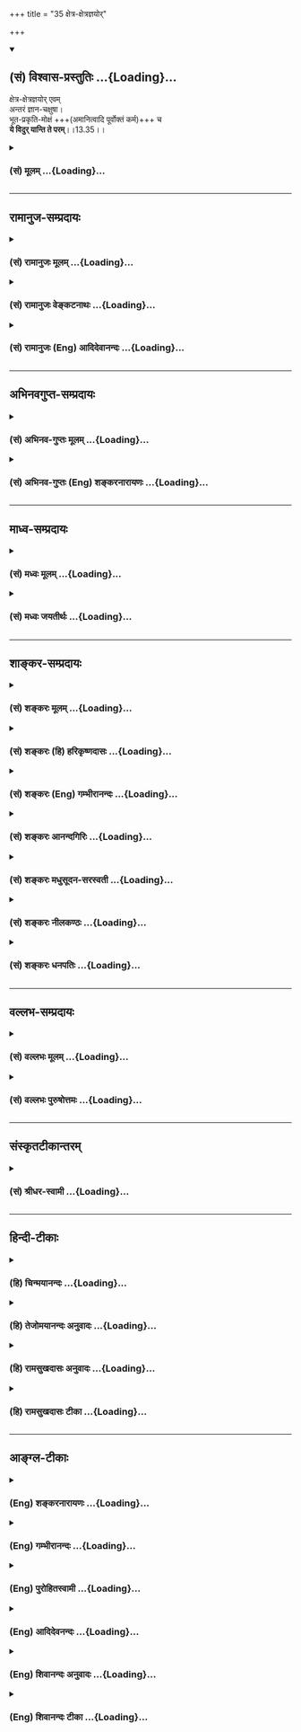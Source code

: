 +++
title = "35 क्षेत्र-क्षेत्रज्ञयोर्"

+++
<div class="js_include" newlevelforh1="2" title="(सं) विश्वास-प्रस्तुतिः" unfilled url="/purANam_vaiShNavam/mahAbhAratam/06-bhIShma-parva/03-bhagavad-gItA-parva/saMskRtam/vishvAsa-prastutiH/13_xetra-xetrajna-yogaH/35_xetra-xetraJNayor.md">
<details open><summary><h2>(सं) विश्वास-प्रस्तुतिः ...{Loading}...</h2></summary>

क्षेत्र-क्षेत्रज्ञयोर् एवम्  
अन्तरं ज्ञान-चक्षुषा।  
भूत-प्रकृति-मोक्षं +++(अमानित्वादि पूर्वोक्तं कर्म)+++ च  
**ये विदुर् यान्ति ते परम्**।।13.35।।
</details>
</div>
<div class="js_include collapsed" newlevelforh1="3" title="(सं) मूलम्" unfilled url="/purANam_vaiShNavam/mahAbhAratam/06-bhIShma-parva/03-bhagavad-gItA-parva/saMskRtam/mUlam/13_xetra-xetrajna-yogaH/35_xetra-xetraJNayor.md">
<details><summary><h3>(सं) मूलम् ...{Loading}...</h3></summary>

क्षेत्रक्षेत्रज्ञयोरेवमन्तरं ज्ञानचक्षुषा।  
भूतप्रकृतिमोक्षं च ये विदुर्यान्ति ते परम्।।13.35।।
</details>
</div>


_________________
## रामानुज-सम्प्रदायः
<div class="js_include collapsed" newlevelforh1="3" title="(सं) रामानुजः मूलम्" unfilled url="/purANam_vaiShNavam/mahAbhAratam/06-bhIShma-parva/03-bhagavad-gItA-parva/saMskRtam/rAmAnujaH/mUlam/13_xetra-xetrajna-yogaH/35_xetra-xetraJNayor.md">
<details><summary><h3>(सं) रामानुजः मूलम् ...{Loading}...</h3></summary>


।।13.34।।**एवम्** उक्तेन प्रकारेण **क्षेत्रक्षेत्रज्ञयोः अन्तरं** विशेषं
विवेकविषय**ज्ञाना**ख्येन **चक्षुषा ये विदुः** **भूतप्रकृतिमोक्षं च; ते
परं यान्ति** निर्मुक्तबन्धनम्; आत्मानं प्राप्नुवन्ति। मोक्ष्यते अनेन इति
मोक्षः; अमानित्वादिकम् उक्तं मोक्षसाधनम् इत्यर्थः। क्षेत्रक्षेत्रज्ञयोः
विवेकविषयेण उक्तेन ज्ञानेन तयोः विवेकं विदित्वा
भूताकारपरिणतप्रकृतिमोक्षोपायम् अमानित्वादिकं च अवगम्य ये आचरन्ति; ते
निर्मुक्तबन्धाः स्वेन रूपेण अवस्थितम् अनवच्छिन्नज्ञानलक्षणम् आत्मानं
प्राप्नुवन्ति इत्यर्थः।
</details>
</div>
<div class="js_include collapsed" newlevelforh1="3" title="(सं) रामानुजः वेङ्कटनाथः" unfilled url="/purANam_vaiShNavam/mahAbhAratam/06-bhIShma-parva/03-bhagavad-gItA-parva/saMskRtam/rAmAnujaH/venkaTanAthaH/13_xetra-xetrajna-yogaH/35_xetra-xetraJNayor.md">
<details><summary><h3>(सं) रामानुजः वेङ्कटनाथः ...{Loading}...</h3></summary>

MISSING
</details>
</div>
<div class="js_include collapsed" newlevelforh1="3" title="(सं) रामानुजः (Eng) आदिदेवानन्दः" unfilled url="/purANam_vaiShNavam/mahAbhAratam/06-bhIShma-parva/03-bhagavad-gItA-parva/saMskRtam/rAmAnujaH/english/AdidevAnandaH/13_xetra-xetrajna-yogaH/35_xetra-xetraJNayor.md">
<details><summary><h3>(सं) रामानुजः (Eng) आदिदेवानन्दः ...{Loading}...</h3></summary>

13.35 Those who discern thus in the described manner the difference, namely, the difference between the body and the knower of the body with the eye of knowledge or discrimination, and also the means of deliverance from manifested Prakrti - they attain the highest, namely, the self. They are completely delivered from bondage. Moksa is that by which deliverance is effected. The means of deliverance as already stated consists of alities beginning with modesty (13.7). They, through the knowledge already imparted concerning the differences between the body and the self, know those differences existing between them. Then learning about modesty etc., which form the means of deliverance from Prakrti that has devleoped into material elements constituting the body, they have to practise these virtues, and they will thery be absolutely delivered from bondage and will reach the self marked by infinite knowledge abiding in Its own form.


</details>
</div>


_________________
## अभिनवगुप्त-सम्प्रदायः
<div class="js_include collapsed" newlevelforh1="3" title="(सं) अभिनव-गुप्तः मूलम्" unfilled url="/purANam_vaiShNavam/mahAbhAratam/06-bhIShma-parva/03-bhagavad-gItA-parva/saMskRtam/abhinava-guptaH/mUlam/13_xetra-xetrajna-yogaH/35_xetra-xetraJNayor.md">
<details><summary><h3>(सं) अभिनव-गुप्तः मूलम् ...{Loading}...</h3></summary>

MISSING
</details>
</div>
<div class="js_include collapsed" newlevelforh1="3" title="(सं) अभिनव-गुप्तः (Eng) शङ्करनारायणः" unfilled url="/purANam_vaiShNavam/mahAbhAratam/06-bhIShma-parva/03-bhagavad-gItA-parva/saMskRtam/abhinava-guptaH/english/shankaranArAyaNaH/13_xetra-xetrajna-yogaH/35_xetra-xetraJNayor.md">
<details><summary><h3>(सं) अभिनव-गुप्तः (Eng) शङ्करनारायणः ...{Loading}...</h3></summary>

13.35 Yatha etc. But, how is it that a single Supreme Self pervades many a Field ? This doubt has even been removed by the well known example, the sun. The entire Field : It means [all] the movable and immovable Fields.


</details>
</div>


_________________
## माध्व-सम्प्रदायः
<div class="js_include collapsed" newlevelforh1="3" title="(सं) मध्वः मूलम्" unfilled url="/purANam_vaiShNavam/mahAbhAratam/06-bhIShma-parva/03-bhagavad-gItA-parva/saMskRtam/madhvaH/mUlam/13_xetra-xetrajna-yogaH/35_xetra-xetraJNayor.md">
<details><summary><h3>(सं) मध्वः मूलम् ...{Loading}...</h3></summary>

MISSING
</details>
</div>
<div class="js_include collapsed" newlevelforh1="3" title="(सं) मध्वः जयतीर्थः" unfilled url="/purANam_vaiShNavam/mahAbhAratam/06-bhIShma-parva/03-bhagavad-gItA-parva/saMskRtam/madhvaH/jayatIrthaH/13_xetra-xetrajna-yogaH/35_xetra-xetraJNayor.md">
<details><summary><h3>(सं) मध्वः जयतीर्थः ...{Loading}...</h3></summary>

MISSING
</details>
</div>


_________________
## शाङ्कर-सम्प्रदायः
<div class="js_include collapsed" newlevelforh1="3" title="(सं) शङ्करः मूलम्" unfilled url="/purANam_vaiShNavam/mahAbhAratam/06-bhIShma-parva/03-bhagavad-gItA-parva/saMskRtam/shankaraH/mUlam/13_xetra-xetrajna-yogaH/35_xetra-xetraJNayor.md">
<details><summary><h3>(सं) शङ्करः मूलम् ...{Loading}...</h3></summary>

।।13.35।। --,**क्षेत्रक्षेत्रज्ञयोः** यथाव्याख्यातयोः **एवं** यथाप्रदर्शितप्रकारेण **अन्तरम्** इतरेतरवैलक्षण्यविशेषं **ज्ञानचक्षुषा** शास्त्राचार्यप्रसादोपदेशजनितम् आत्मप्रत्ययिकं ज्ञानं चक्षुः; तेन ज्ञानचक्षुषा; **भूतप्रकृतिमोक्षं च**; भूतानां प्रकृतिः अविद्यालक्षणा अव्यक्ताख्या; तस्याः भूतप्रकृतेः मोक्षणम् अभावगमनं च **ये विदुः** विजानन्ति; यान्ति गच्छन्ति **ते परं** परमात्मतत्त्वं ब्रह्म; न पुनः देहं आददते इत्यर्थः।।इति श्रीमत्परमहंसपरिव्राजकाचार्यस्य श्रीगोविन्दभगवत्पूज्यपादशिष्यस्य,श्रीमच्छंकरभगवतः कृतौ श्रीमद्भगवद्गीताभाष्ये

त्रयोदशोऽध्यायः।।

श्रीमच्छंकरभगवत्पादविरचितम्

श्रीमद्भगवद्गीताभाष्यम्
</details>
</div>
<div class="js_include collapsed" newlevelforh1="3" title="(सं) शङ्करः (हि) हरिकृष्णदासः" unfilled url="/purANam_vaiShNavam/mahAbhAratam/06-bhIShma-parva/03-bhagavad-gItA-parva/saMskRtam/shankaraH/hindI/harikRShNadAsaH/13_xetra-xetrajna-yogaH/35_xetra-xetraJNayor.md">
<details><summary><h3>(सं) शङ्करः (हि) हरिकृष्णदासः ...{Loading}...</h3></summary>

।।13.35।।सारे अध्यायके अर्थका उपसंहार करनेके लिये यह श्लोक ( कहा जाता है ) --, जो पुरुष शास्त्र और आचार्यके उपदेशसे उत्पन्न आत्मसाक्षात्काररूप ज्ञाननेत्रोंद्वारा? पहले बतलाये हुए क्षेत्र और क्षेत्रज्ञके अन्तरको? -- उनकी पारस्परकि विलक्षणताको? इस पूर्वदर्शित प्रकारसे जान लेते हैं? और वैसे ही अव्यक्त नामक अविद्यारूप भूतोंकी प्रकृतिके मोक्षको? यानी उसका अभाव कर देनेको भी जानते हैं? वे परमार्थतत्त्वस्वरूप ब्रह्मको प्राप्त हो जाते हैं? पुनर्जन्म नहीं पाते।


</details>
</div>
<div class="js_include collapsed" newlevelforh1="3" title="(सं) शङ्करः (Eng) गम्भीरानन्दः" unfilled url="/purANam_vaiShNavam/mahAbhAratam/06-bhIShma-parva/03-bhagavad-gItA-parva/saMskRtam/shankaraH/english/gambhIrAnandaH/13_xetra-xetrajna-yogaH/35_xetra-xetraJNayor.md">
<details><summary><h3>(सं) शङ्करः (Eng) गम्भीरानन्दः ...{Loading}...</h3></summary>

MISSING. Alternate translation - 

13.35 Ye, those who; viduh, know; evam, thus, in the manner described above; jnana-caksusa, through the eye of wisdom-the eye is the realization in the form of the knowledge of the Self, which arises from following the instructions of the scriptures and teachers; through that eye of wisdom; antaram, the distinction, the particular mutual distinction; ksetra-ksetrajnayoh, beween the field and the Knower of the field as they have been explained; and bhuta-prakrti-moksam, the annihilation of the Matrix of beings-the Matrix of beings is that which is described as ignorance and is called the Unmanifest; (those who know) the annihilation (moksanam) of that Matrix of beings; te, they; yanti, reach, go to; param, the Supreme, to Brahman, the Reality which is the suprme Goal. The idea is that they do not take up a body again.


</details>
</div>
<div class="js_include collapsed" newlevelforh1="3" title="(सं) शङ्करः आनन्दगिरिः" unfilled url="/purANam_vaiShNavam/mahAbhAratam/06-bhIShma-parva/03-bhagavad-gItA-parva/saMskRtam/shankaraH/AnandagiriH/13_xetra-xetrajna-yogaH/35_xetra-xetraJNayor.md">
<details><summary><h3>(सं) शङ्करः आनन्दगिरिः ...{Loading}...</h3></summary>

।।13.34।। अध्यायार्थं सफलमुपसंहरति -- **समस्तेति।** विशेषं
कौटस्थ्यपरिणामादिलक्षणं तदेवममानित्वादिनिष्ठतया
क्षेत्रक्षेत्रज्ञयाथात्म्यविज्ञानवतः सर्वानर्थनिवृत्त्या
परिपूर्णपरमानन्दाविर्भावलक्षणपुरुषार्थसिद्धिरिति सिद्धम्। इति
श्रीमत्परमहंसपरिव्राजकाचार्यश्रीमच्छुद्धानन्दपूज्यपादशिष्यानन्दगिरिकृतौ
त्रयोदशोऽध्यायः।।13।।  
  

</details>
</div>
<div class="js_include collapsed" newlevelforh1="3" title="(सं) शङ्करः मधुसूदन-सरस्वती" unfilled url="/purANam_vaiShNavam/mahAbhAratam/06-bhIShma-parva/03-bhagavad-gItA-parva/saMskRtam/shankaraH/madhusUdana-sarasvatI/13_xetra-xetrajna-yogaH/35_xetra-xetraJNayor.md">
<details><summary><h3>(सं) शङ्करः मधुसूदन-सरस्वती ...{Loading}...</h3></summary>

MISSING
</details>
</div>
<div class="js_include collapsed" newlevelforh1="3" title="(सं) शङ्करः नीलकण्ठः" unfilled url="/purANam_vaiShNavam/mahAbhAratam/06-bhIShma-parva/03-bhagavad-gItA-parva/saMskRtam/shankaraH/nIlakaNThaH/13_xetra-xetrajna-yogaH/35_xetra-xetraJNayor.md">
<details><summary><h3>(सं) शङ्करः नीलकण्ठः ...{Loading}...</h3></summary>

MISSING
</details>
</div>
<div class="js_include collapsed" newlevelforh1="3" title="(सं) शङ्करः धनपतिः" unfilled url="/purANam_vaiShNavam/mahAbhAratam/06-bhIShma-parva/03-bhagavad-gItA-parva/saMskRtam/shankaraH/dhanapatiH/13_xetra-xetrajna-yogaH/35_xetra-xetraJNayor.md">
<details><summary><h3>(सं) शङ्करः धनपतिः ...{Loading}...</h3></summary>

MISSING
</details>
</div>


_________________
## वल्लभ-सम्प्रदायः
<div class="js_include collapsed" newlevelforh1="3" title="(सं) वल्लभः मूलम्" unfilled url="/purANam_vaiShNavam/mahAbhAratam/06-bhIShma-parva/03-bhagavad-gItA-parva/saMskRtam/vallabhaH/mUlam/13_xetra-xetrajna-yogaH/35_xetra-xetraJNayor.md">
<details><summary><h3>(सं) वल्लभः मूलम् ...{Loading}...</h3></summary>

MISSING
</details>
</div>
<div class="js_include collapsed" newlevelforh1="3" title="(सं) वल्लभः पुरुषोत्तमः" unfilled url="/purANam_vaiShNavam/mahAbhAratam/06-bhIShma-parva/03-bhagavad-gItA-parva/saMskRtam/vallabhaH/puruShottamaH/13_xetra-xetrajna-yogaH/35_xetra-xetraJNayor.md">
<details><summary><h3>(सं) वल्लभः पुरुषोत्तमः ...{Loading}...</h3></summary>

MISSING
</details>
</div>


_________________
## संस्कृतटीकान्तरम्
<div class="js_include collapsed" newlevelforh1="3" title="(सं) श्रीधर-स्वामी" unfilled url="/purANam_vaiShNavam/mahAbhAratam/06-bhIShma-parva/03-bhagavad-gItA-parva/saMskRtam/shrIdhara-svAmI/13_xetra-xetrajna-yogaH/35_xetra-xetraJNayor.md">
<details><summary><h3>(सं) श्रीधर-स्वामी ...{Loading}...</h3></summary>

MISSING
</details>
</div>


_________________
## हिन्दी-टीकाः
<div class="js_include collapsed" newlevelforh1="3" title="(हि) चिन्मयानन्दः" unfilled url="/purANam_vaiShNavam/mahAbhAratam/06-bhIShma-parva/03-bhagavad-gItA-parva/hindI/chinmayAnandaH/13_xetra-xetrajna-yogaH/35_xetra-xetraJNayor.md">
<details><summary><h3>(हि) चिन्मयानन्दः ...{Loading}...</h3></summary>

MISSING
</details>
</div>
<div class="js_include collapsed" newlevelforh1="3" title="(हि) तेजोमयानन्दः अनुवादः" unfilled url="/purANam_vaiShNavam/mahAbhAratam/06-bhIShma-parva/03-bhagavad-gItA-parva/hindI/tejomayAnandaH/anuvAdaH/13_xetra-xetrajna-yogaH/35_xetra-xetraJNayor.md">
<details><summary><h3>(हि) तेजोमयानन्दः अनुवादः ...{Loading}...</h3></summary>

।।13.35।। इस प्रकार, जो पुरुष ज्ञानचक्षु के द्वारा क्षेत्र और क्षेत्रज्ञ के भेद को तथा प्रकृति के विकारों से मोक्ष को जानते हैं, वे परम ब्रह्म को प्राप्त होते हैं।।


</details>
</div>
<div class="js_include collapsed" newlevelforh1="3" title="(हि) रामसुखदासः अनुवादः" unfilled url="/purANam_vaiShNavam/mahAbhAratam/06-bhIShma-parva/03-bhagavad-gItA-parva/hindI/rAmasukhadAsaH/anuvAdaH/13_xetra-xetrajna-yogaH/35_xetra-xetraJNayor.md">
<details><summary><h3>(हि) रामसुखदासः अनुवादः ...{Loading}...</h3></summary>

।।13.35।।इस प्रकार जो ज्ञानरूपी नेत्रसे क्षेत्र और क्षेत्रज्ञके अन्तर-(विभाग-) को तथा कार्य-कारणसहित प्रकृतिसे स्वयंको अलग जानते हैं, वे परमात्माको प्राप्त हो जाते हैं।


</details>
</div>
<div class="js_include collapsed" newlevelforh1="3" title="(हि) रामसुखदासः टीका" unfilled url="/purANam_vaiShNavam/mahAbhAratam/06-bhIShma-parva/03-bhagavad-gItA-parva/hindI/rAmasukhadAsaH/TIkA/13_xetra-xetrajna-yogaH/35_xetra-xetraJNayor.md">
<details><summary><h3>(हि) रामसुखदासः टीका ...{Loading}...</h3></summary>

।।13.35।। व्याख्या --   [ज्ञानमार्ग विवेकसे ही आरम्भ होता है और वास्तविक विवेक(बोध) में ही समाप्त होता है। वास्तविक विवेक होनेपर प्रकृतिसे सर्वथा सम्बन्धविच्छेद होकर स्वतःसिद्ध परमात्माकी प्राप्ति हो जाती है -- इसी बातको यहाँ बताया गया है।]क्षेत्रक्षेत्रज्ञयोरेवमन्तरं ज्ञानचक्षुषा -- सत्असत्? नित्यअनित्य? क्षेत्रक्षेत्रज्ञको अलगअलग जाननेका नाम,ज्ञानचक्षु (विवेक) है। यह क्षेत्र विकारी है? कभी एकरूप नहीं रहता। यह प्रतिक्षण परिवर्तित होता रहता है। ऐसा कोई भी क्षण नहीं है? जिसमें यह स्थिर रहता हो। परन्तु इस क्षेत्रमें रहनेवाला? इसको जाननेवाला क्षेत्रज्ञ सदा एकरूप रहता है। क्षेत्रज्ञमें परिवर्तन न हुआ है? न होगा और न होना सम्भव ही है। इस तरह जानना? अनुभव करना ही ज्ञानचक्षुसे क्षेत्रक्षेत्रज्ञके विभागको जानना है।भूतप्रकृतिमोक्षं च ये विदुर्यान्ति ते परम् -- वास्तविक विवेक अर्थात् बोध होनेपर भूत और प्रकृतिसे अर्थात् प्रकृतिके कार्यमात्रसे तथा प्रकृतिसे सम्बन्धविच्छेद हो जाता है। प्रकृतिसे सर्वथा सम्बन्धविच्छेद होनेपर अर्थात् प्रकृतिसे अपने अलगावका ठीक अनुभव होनेपर साधक परमात्मतत्त्वको प्राप्त हो जाते हैं।भगवान्ने पहले अव्यक्तकी उपासना करनेवालोंको अपनी प्राप्ति बतायी थी -- ते प्राप्नुवन्ति मामेव (12। 4)? उसी बातको इस अध्यायके अठारहवें श्लोकमें मद्भावायोपपद्यते पदसे? तेईसवें श्लोकमें न स भूयोऽभिजायते पदोंसे और यहाँ यान्ति ते परम् पदोंसे कहा है।ज्ञानमार्गमें देहाभिमान ही प्रधान बाधा है। इस बाधाको दूर करनेके लिये भगवान्ने इसी अध्यायके आरम्भमें,इदं शरीरम् पदोंसे शरीर(क्षेत्र) से अपनी (क्षेत्रज्ञकी) पृथक्ताका अनुभव करनेके लिये कहा? और दूसरे श्लोकमें क्षेत्रक्षेत्रज्ञयोर्ज्ञानम् पदसे क्षेत्रक्षेत्रज्ञके ज्ञानको वास्तविक ज्ञान कहा? फिर क्षेत्रक्षेत्रज्ञकी पृथक्ताका कई तरहसे वर्णन किया। अब उसी विषयका उपसंहार करते हुए भगवान् अन्तमें कहते हैं कि क्षेत्रक्षेत्रज्ञकी पृथक्ताको ठीकठीक जान लेनेसे क्षेत्रके साथ सर्वथा सम्बन्धविच्छेद हो जाता है।क्षेत्रज्ञने ही परमात्मासे विमुख होकर परमात्मासे भिन्नता मानी है और क्षेत्रके सम्मुख होकर क्षेत्रसे एकता मानी है। इसलिये परमात्मासे एकता और क्षेत्रसे सर्वथा भिन्नता -- दोनों बातोंको कहना आवश्यक हो गया। अतः भगवान्ने इसी अध्यायके दूसरे श्लोकमें क्षेत्रज्ञं चापि मां विद्धि पदोंसे क्षेत्रज्ञकी परमात्मासे एकता बतायी और यहाँ क्षेत्रकी समष्टि संसारसे एकता बता रहे हैं। दोनोंका तात्पर्य क्षेत्रज्ञ और परमात्माकी अभिन्नता बतानेमें ही है।जैसे किसी मकानमें चारों ओर अँधेरा है। कोई कह देता है कि मकानमें प्रेत रहते हैं? तो उसमें प्रेत दीखने लग जाते हैं अर्थात् उसमें प्रेत होनेका वहम हो जाता है। परन्तु किसी साहसी पुरुषके द्वारा मकानके भीतर जाकर प्रवेश कर देनेसे अँधेरा और प्रेत -- दोनों ही मिट जाते हैं। अँधेरेमें चलते समय मनुष्य धीरेधीरे चलता है कि कहीं ठोकर न लग जाय? कहीं गड्ढा न आ जाय। उसको गिरनेका और साथ ही बिच्छू? साँप? चोर आदिका भय भी लगा रहता है। परन्तु प्रकाश होते ही ये सब भय मिट जाते हैं। ऐसे ही सर्वत्र परिपूर्ण प्रकाशस्वरूप परमात्मासे विमुख होनेपर अन्धकारस्वरूप संसारकी स्वतन्त्र सत्ता सर्वत्र दीखने लग जाती है और तरहतरहके भय सताने लग जाते हैं। परन्तु वास्तविक बोध होनेपर संसारकी स्वतन्त्र सत्ता नहीं रहती और सब भय मिट जाते हैं। एक प्रकाशस्वरूप परमात्मा ही शेष रह जाता है। अँधेरेको मिटानेके लिये तो प्रकाशको लाना पड़ता है? परमात्माको कहींसे लाना नहीं पड़ता। वह तो सब देश? काल? वस्तु? व्यक्ति? परिस्थिति आदिमें ज्योंकात्यों परिपूर्ण है। इसलिये संसारसे सर्वथा सम्बन्धविच्छेद होनेपर उसका अनुभव,अपनेआप हो जाता है।इस प्रकार ? तत्? सत् -- इन भगवान्नामोंके उच्चारणपूर्वक ब्रह्मविद्या और योगशास्त्रमय श्रीमद्भगवद्गीतोपनिषद्रूप श्रीकृष्णार्जुनसंवादमें क्षेत्रक्षेत्रज्ञविभागयोग नामक तेरहवाँ अध्याय पूर्ण हुआ।।13।।
</details>
</div>


_________________
## आङ्ग्ल-टीकाः
<div class="js_include collapsed" newlevelforh1="3" title="(Eng) शङ्करनारायणः" unfilled url="/purANam_vaiShNavam/mahAbhAratam/06-bhIShma-parva/03-bhagavad-gItA-parva/english/shankaranArAyaNaH/13_xetra-xetrajna-yogaH/35_xetra-xetraJNayor.md">
<details><summary><h3>(Eng) शङ्करनारायणः ...{Loading}...</h3></summary>

13.35. Those who thus understand, with the knowledge-eye, the inner Soul of the Field and the Field-sensitizer and also the deliverance from the Material Cause of the elements-they attain the Supreme.


</details>
</div>
<div class="js_include collapsed" newlevelforh1="3" title="(Eng) गम्भीरानन्दः" unfilled url="/purANam_vaiShNavam/mahAbhAratam/06-bhIShma-parva/03-bhagavad-gItA-parva/english/gambhIrAnandaH/13_xetra-xetrajna-yogaH/35_xetra-xetraJNayor.md">
<details><summary><h3>(Eng) गम्भीरानन्दः ...{Loading}...</h3></summary>

MISSING
</details>
</div>
<div class="js_include collapsed" newlevelforh1="3" title="(Eng) पुरोहितस्वामी" unfilled url="/purANam_vaiShNavam/mahAbhAratam/06-bhIShma-parva/03-bhagavad-gItA-parva/english/purohitasvAmI/13_xetra-xetrajna-yogaH/35_xetra-xetraJNayor.md">
<details><summary><h3>(Eng) पुरोहितस्वामी ...{Loading}...</h3></summary>

MISSING
</details>
</div>
<div class="js_include collapsed" newlevelforh1="3" title="(Eng) आदिदेवनन्दः" unfilled url="/purANam_vaiShNavam/mahAbhAratam/06-bhIShma-parva/03-bhagavad-gItA-parva/english/AdidevanandaH/13_xetra-xetrajna-yogaH/35_xetra-xetraJNayor.md">
<details><summary><h3>(Eng) आदिदेवनन्दः ...{Loading}...</h3></summary>

MISSING
</details>
</div>
<div class="js_include collapsed" newlevelforh1="3" title="(Eng) शिवानन्दः अनुवादः" unfilled url="/purANam_vaiShNavam/mahAbhAratam/06-bhIShma-parva/03-bhagavad-gItA-parva/english/shivAnandaH/anuvAdaH/13_xetra-xetrajna-yogaH/35_xetra-xetraJNayor.md">
<details><summary><h3>(Eng) शिवानन्दः अनुवादः ...{Loading}...</h3></summary>

13.35 They who, by the eye of knowledge, perceive the distinction between the field and its knower and also the liberation from the Nature of being, go to the Supreme.


</details>
</div>
<div class="js_include collapsed" newlevelforh1="3" title="(Eng) शिवानन्दः टीका" unfilled url="/purANam_vaiShNavam/mahAbhAratam/06-bhIShma-parva/03-bhagavad-gItA-parva/english/shivAnandaH/TIkA/13_xetra-xetrajna-yogaH/35_xetra-xetraJNayor.md">
<details><summary><h3>(Eng) शिवानन्दः टीका ...{Loading}...</h3></summary>

13.35 क्षेत्रक्षेत्रज्ञयोः between the Kshetra and the Kshetrajna? एवम् thus? अन्तरम् distinction? ज्ञानचक्षुषा by the eye of knowledge? भूतप्रकृतिमोक्षम् the liberation from the Prakriti of being? च and? ये who? विदुः know? यान्ति go? ते they? परम् the Supreme.Commentary They who know through the eye of intuition opened by meditation and the instructions of the spiritual preceptor and the scriptures? that the field is insentient? the doer? changing and finite? and that the knower of the field (the Self) is pure consciousness? the nondoer? unchanging and infinite? and who also perceive the nonexistence of Nature? ignorance? the Unmanifested? the material cause of being -- they attain the Supreme. Through the attainment of Selfrealisation or knowledge of the Self? they are entirely liberated from the clutches or the influence of Maya (delusion) and ignorance. They do not assume any more bodies. They are not born again. They attain Kaivalya Moksha.In accordance with the doctrine of the Sankhyas? bondage and freedom do not pertain to the Self because It is always unattached and it is the nondoer and nonenjoyer and also without limbs or parts. But on account of Its union with Nature? It assumes agency through superimposition. When ignorance is annihilated through the knowledge of the Self? Nature which is conjoined with the Self is liberated. Then She gives up Her play or dance in front of the Spirit. She has discharged all Her duties well for the sake of the enjoyment and the release (Bhoga and Apavarga) of the Purusha (Spirit). Therefore the Sankhyas declare that bondage and freedom are states of Nature only. Some interpret that the Self is emancipated from the shackles of Nature and Her modifications.(This chapter is known by the name PrakritiPurushaVibhagaYoga also.)Thus in the Upanishads of the glorious Bhagavad Gita? the science of the Eternal? the scripture of Yoga? the dialogue between Sri Krishna and Arjuna? ends the thirteenth discourse entitledThe Yoga of the Distinction BetweenThe Field and the Knower of the Field. 
</details>
</div>
